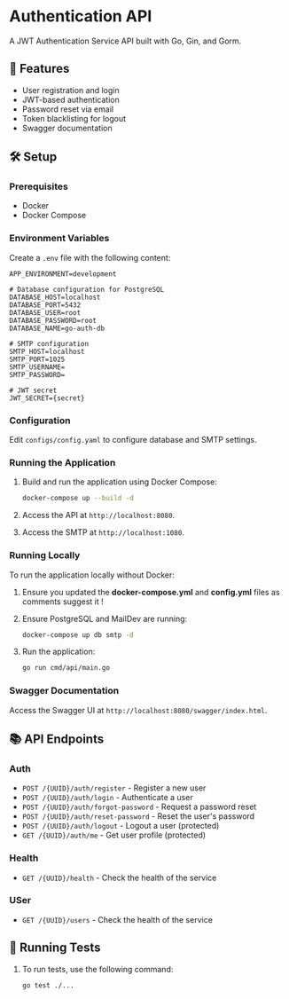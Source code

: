 # Authentication API

A JWT Authentication Service API built with Go, Gin, and Gorm.

## 🚀 Features

- User registration and login
- JWT-based authentication
- Password reset via email
- Token blacklisting for logout
- Swagger documentation

## 🛠️ Setup

### Prerequisites

- Docker
- Docker Compose

### Environment Variables

Create a `.env` file with the following content:

```env
APP_ENVIRONMENT=development

# Database configuration for PostgreSQL
DATABASE_HOST=localhost
DATABASE_PORT=5432
DATABASE_USER=root
DATABASE_PASSWORD=root
DATABASE_NAME=go-auth-db

# SMTP configuration
SMTP_HOST=localhost
SMTP_PORT=1025
SMTP_USERNAME=
SMTP_PASSWORD=

# JWT secret
JWT_SECRET={secret}
```

### Configuration

Edit `configs/config.yaml` to configure database and SMTP settings.

### Running the Application

1. Build and run the application using Docker Compose:

    ```sh
    docker-compose up --build -d
    ```

2. Access the API at `http://localhost:8080`.

3. Access the SMTP at `http://localhost:1080`.

### Running Locally

To run the application locally without Docker:

1. Ensure you updated the **docker-compose.yml** and **config.yml** files as comments suggest it !

2. Ensure PostgreSQL and MailDev are running:

    ```sh
    docker-compose up db smtp -d
    ```

3. Run the application:

    ```sh
    go run cmd/api/main.go
    ```

### Swagger Documentation

Access the Swagger UI at `http://localhost:8080/swagger/index.html`.

## 📚 API Endpoints

### Auth

- `POST /{UUID}/auth/register` - Register a new user
- `POST /{UUID}/auth/login` - Authenticate a user
- `POST /{UUID}/auth/forgot-password` - Request a password reset
- `POST /{UUID}/auth/reset-password` - Reset the user's password
- `POST /{UUID}/auth/logout` - Logout a user (protected)
- `GET /{UUID}/auth/me` - Get user profile (protected)

### Health

- `GET /{UUID}/health` - Check the health of the service

### USer

- `GET /{UUID}/users` - Check the health of the service


## 🧪 Running Tests

1. To run tests, use the following command:

    ```sh
    go test ./...
    ```